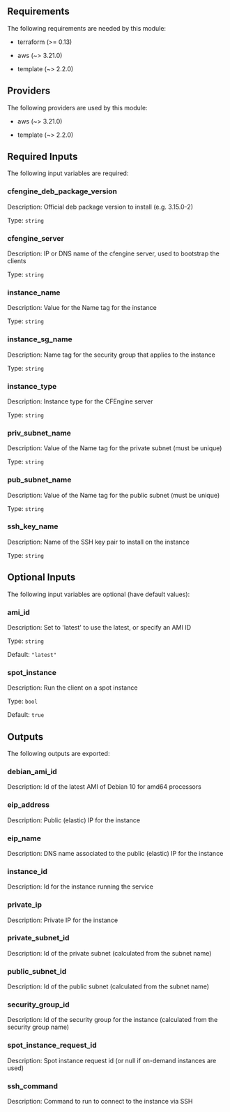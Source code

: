 ## Requirements

The following requirements are needed by this module:

- terraform (>= 0.13)

- aws (~> 3.21.0)

- template (~> 2.2.0)

## Providers

The following providers are used by this module:

- aws (~> 3.21.0)

- template (~> 2.2.0)

## Required Inputs

The following input variables are required:

### cfengine\_deb\_package\_version

Description: Official deb package version to install (e.g. 3.15.0-2)

Type: `string`

### cfengine\_server

Description: IP or DNS name of the cfengine server, used to bootstrap the clients

Type: `string`

### instance\_name

Description: Value for the Name tag for the instance

Type: `string`

### instance\_sg\_name

Description: Name tag for the security group that applies to the instance

Type: `string`

### instance\_type

Description: Instance type for the CFEngine server

Type: `string`

### priv\_subnet\_name

Description: Value of the Name tag for the private subnet (must be unique)

Type: `string`

### pub\_subnet\_name

Description: Value of the Name tag for the public subnet (must be unique)

Type: `string`

### ssh\_key\_name

Description: Name of the SSH key pair to install on the instance

Type: `string`

## Optional Inputs

The following input variables are optional (have default values):

### ami\_id

Description: Set to 'latest' to use the latest, or specify an AMI ID

Type: `string`

Default: `"latest"`

### spot\_instance

Description: Run the client on a spot instance

Type: `bool`

Default: `true`

## Outputs

The following outputs are exported:

### debian\_ami\_id

Description: Id of the latest AMI of Debian 10 for amd64 processors

### eip\_address

Description: Public (elastic) IP for the instance

### eip\_name

Description: DNS name associated to the public (elastic) IP for the instance

### instance\_id

Description: Id for the instance running the service

### private\_ip

Description: Private IP for the instance

### private\_subnet\_id

Description: Id of the private subnet (calculated from the subnet name)

### public\_subnet\_id

Description: Id of the public subnet (calculated from the subnet name)

### security\_group\_id

Description: Id of the security group for the instance (calculated from the security group name)

### spot\_instance\_request\_id

Description: Spot instance request id (or null if on-demand instances are used)

### ssh\_command

Description: Command to run to connect to the instance via SSH

